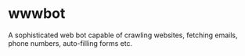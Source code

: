 # wwwbot
A sophisticated web bot capable of crawling websites, fetching emails, phone numbers, auto-filling forms etc.
